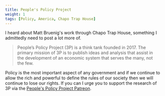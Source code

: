 ```yaml
---
title: People's Policy Project
weight: 1
tags: [Policy, America, Chapo Trap House]
---
```


I heard about Matt Bruenig's work through Chapo Trap House, something I admittedly need to post a lot more of.

> People’s Policy Project (3P) is a think tank founded in 2017. The primary mission of 3P is to publish ideas and analysis that assist in the development of an economic system that serves the many, not the few.

Policy is the most important aspect of any government and if we continue to allow the rich and powerful to define the rules of our society then we will continue to lose our rights. If you can I urge you to support the research of 3P via the [People's Policy Project Patreon](https://patreon.com/peoplespolicyproject).
